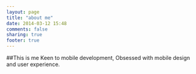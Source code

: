 ```yaml
---
layout: page
title: "about me"
date: 2014-03-12 15:48
comments: false
sharing: true
footer: true
---
```


##This is me
Keen to mobile development, Obsessed with mobile design and user experience.